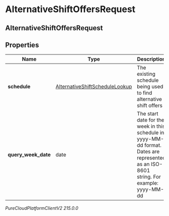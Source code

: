 # AlternativeShiftOffersRequest

## AlternativeShiftOffersRequest

## Properties

|Name | Type | Description | Notes|
|------------ | ------------- | ------------- | -------------|
| **schedule** | [AlternativeShiftScheduleLookup](AlternativeShiftScheduleLookup) | The existing schedule being used to find alternative shift offers | |
| **query_week_date** | date | The start date for the week in this schedule in yyyy-MM-dd format. Dates are represented as an ISO-8601 string. For example: yyyy-MM-dd | |



_PureCloudPlatformClientV2 215.0.0_
